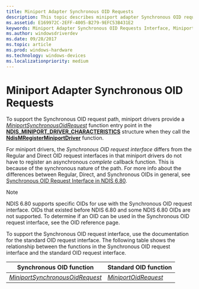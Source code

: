 ```yaml
---
title: Miniport Adapter Synchronous OID Requests
description: This topic describes miniport adapter Synchronous OID requests
ms.assetid: E169972C-2EFF-4005-B279-9EFC53B431E2
keywords: Miniport Adapter Synchronous OID Requests Interface, Miniport Adapter Synchronous OID call, WDK Miniport Adapter Synchronous OIDs, Miniport Adapter Synchronous OID request
ms.author: windowsdriverdev
ms.date: 09/28/2017
ms.topic: article
ms.prod: windows-hardware
ms.technology: windows-devices
ms.localizationpriority: medium
---
```


# Miniport Adapter Synchronous OID Requests

To support the Synchronous OID request path, miniport drivers provide a [*MiniportSynchronousOidRequest*](https://msdn.microsoft.com/library/windows/hardware/0DDF9CF8-91F6-4D7C-A8E8-FC425BF155CB) function entry point in the [**NDIS\_MINIPORT\_DRIVER\_CHARACTERISTICS**](https://msdn.microsoft.com/library/windows/hardware/ff565958) structure when they call the [**NdisMRegisterMiniportDriver**](https://msdn.microsoft.com/library/windows/hardware/ff563654) function.

For miniport drivers, the *Synchronous OID request interface* differs from the Regular and Direct OID request interfaces in that miniport drivers do not have to register an asynchronous *complete* callback function. This is because of the synchronous nature of the path. For more info about the differences between Regular, Direct, and Synchronous OIDs in general, see [Synchronous OID Request Interface in NDIS 6.80](synchronous-oid-request-interface-in-ndis-6-80.md).

> [!NOTE]
> NDIS 6.80 supports specific OIDs for use with the Synchronous OID request interface. OIDs that existed before NDIS 6.80 and some NDIS 6.80 OIDs are not supported. To determine if an OID can be used in the Synchronous OID request interface, see the OID reference page.

To support the Synchronous OID request interface, use the documentation for the standard OID request interface. The following table shows the relationship between the functions in the Synchronous OID request interface and the standard OID request interface.

| Synchronous OID function | Standard OID function |
| --- | --- |
| [*MiniportSynchronousOidRequest*](https://msdn.microsoft.com/library/windows/hardware/0DDF9CF8-91F6-4D7C-A8E8-FC425BF155CB) | [*MiniportOidRequest*](https://msdn.microsoft.com/library/windows/hardware/ff559416) |

